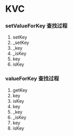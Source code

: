 
# KVC 
### setValueForKey 查找过程

1. setKey
2. _setKey
3. _key
4. _isKey
5. key 
6. isKey

### valueForKey 查找过程

1. getKey
2. key 
3. isKey
4. key
5. _key
6. _isKey
7. key
8. isKey

